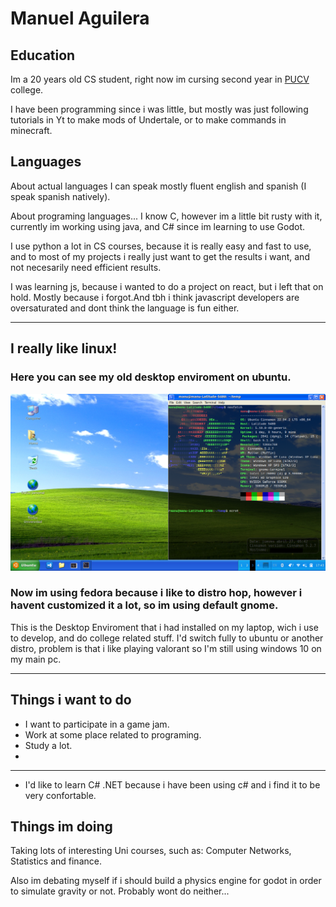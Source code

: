 # Manuel Aguilera

## Education

Im a 20 years old CS student, right now im cursing second year in [PUCV](https://www.pucv.cl/) college. 

I have been programming since i was little, but mostly was just following tutorials in Yt to make mods of Undertale, or to make commands in minecraft.




## Languages

About actual languages I can speak mostly fluent english and spanish (I speak spanish natively). 

About programing languages... 
I know C, however im a little bit rusty with it, currently im working using java, and C# since im learning to use Godot. 

I use python a lot in CS courses, because it is really easy and fast to use, and to most of
my projects i really just want to get the results i want, and not necesarily need efficient results.


I was learning js, because i wanted to do a project on react, but i left that on hold. Mostly because i forgot.And tbh i think javascript developers are oversaturated and dont think the language is fun either. 

---
## I really like linux!
### Here you can see my old desktop enviroment on ubuntu.

![Imagen desktop](desktopEnv.png)

### Now im using fedora because i like to distro hop, however i havent customized it a lot, so im using default gnome. 

This is the Desktop Enviroment that i had installed on my laptop, wich i use to develop, and do college related stuff. I'd switch fully to ubuntu or another distro, problem is that i like playing valorant so I'm still using windows 10 on my main pc.



--- 

## Things i want to do
- I want to participate in a game jam.
- Work at some place related to programing.
- Study a lot.
- 
---

- I'd like to learn C# .NET because i have been using c# and i find it to be very confortable. 


## Things im doing

Taking lots of interesting Uni courses, such as: Computer Networks, Statistics and finance. 


Also im debating myself if i should build a physics engine for godot in order to simulate gravity or not. 
Probably wont do neither...
